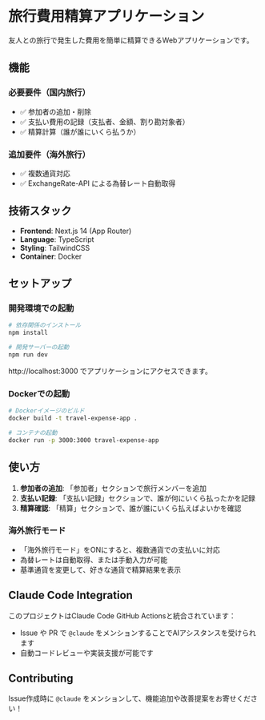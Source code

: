 # 旅行費用精算アプリケーション

友人との旅行で発生した費用を簡単に精算できるWebアプリケーションです。

## 機能

### 必要要件（国内旅行）
- ✅ 参加者の追加・削除
- ✅ 支払い費用の記録（支払者、金額、割り勘対象者）
- ✅ 精算計算（誰が誰にいくら払うか）

### 追加要件（海外旅行）
- ✅ 複数通貨対応
- ✅ ExchangeRate-API による為替レート自動取得

## 技術スタック

- **Frontend**: Next.js 14 (App Router)
- **Language**: TypeScript
- **Styling**: TailwindCSS
- **Container**: Docker

## セットアップ

### 開発環境での起動

```bash
# 依存関係のインストール
npm install

# 開発サーバーの起動
npm run dev
```

http://localhost:3000 でアプリケーションにアクセスできます。

### Dockerでの起動

```bash
# Dockerイメージのビルド
docker build -t travel-expense-app .

# コンテナの起動
docker run -p 3000:3000 travel-expense-app
```

## 使い方

1. **参加者の追加**: 「参加者」セクションで旅行メンバーを追加
2. **支払い記録**: 「支払い記録」セクションで、誰が何にいくら払ったかを記録
3. **精算確認**: 「精算」セクションで、誰が誰にいくら払えばよいかを確認

### 海外旅行モード

- 「海外旅行モード」をONにすると、複数通貨での支払いに対応
- 為替レートは自動取得、または手動入力が可能
- 基準通貨を変更して、好きな通貨で精算結果を表示

## Claude Code Integration

このプロジェクトはClaude Code GitHub Actionsと統合されています：
- Issue や PR で `@claude` をメンションすることでAIアシスタンスを受けられます
- 自動コードレビューや実装支援が可能です

## Contributing

Issue作成時に `@claude` をメンションして、機能追加や改善提案をお寄せください！